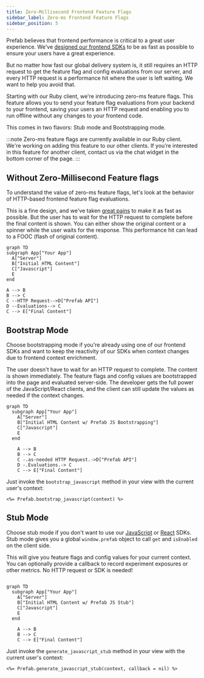 ```yaml
---
title: Zero-Millisecond Frontend Feature Flags
sidebar_label: Zero-ms Frontend Feature Flags
sidebar_position: 5
---
```


Prefab believes that frontend performance is critical to a great user experience. We've [designed our frontend SDKs][arch] to be as fast as possible to ensure your users have a great experience.

But no matter how fast our global delivery system is, it still requires an HTTP request to get the feature flag and config evaluations from our server, and every HTTP request is a performance hit where the user is left waiting. We want to help you avoid that.

Starting with our Ruby client, we're introducing zero-ms feature flags. This feature allows you to send your feature flag evaluations from your backend to your frontend, saving your users an HTTP request and enabling you to run offline without any changes to your frontend code.

This comes in two flavors: Stub mode and Bootstrapping mode.

:::note
Zero-ms feature flags are currently available in our Ruby client. We're working on adding this feature to our other clients. If you’re interested in this feature for another client, contact us via the chat widget in the bottom corner of the page.
:::

## Without Zero-Millisecond Feature flags

To understand the value of zero-ms feature flags, let's look at the behavior of HTTP-based frontend feature flag evaluations.

This is a fine design, and we've taken [great pains][arch] to make it as fast as possible. But the user has to wait for the HTTP request to complete before the final content is shown. You can either show the original content or a spinner while the user waits for the response. This performance hit can lead to a FOOC (flash of original content).

```mermaid
graph TD
subgraph App["Your App"]
  A["Server"]
  B["Initial HTML Content"]
  C["Javascript"]
  E
end

A --> B
B --> C
C --HTTP Request-->D["Prefab API"]
D --Evaluations--> C
C --> E["Final Content"]

```

## Bootstrap Mode

Choose bootstrapping mode if you're already using one of our frontend SDKs and want to keep the reactivity of our SDKs when context changes due to frontend context enrichment.

The user doesn't have to wait for an HTTP request to complete. The content is shown immediately. The feature flags and config values are bootstrapped into the page and evaluated server-side. The developer gets the full power of the JavaScript/React clients, and the client can still update the values as needed if the context changes.

```mermaid
graph TD
  subgraph App["Your App"]
    A["Server"]
    B["Initial HTML Content w/ Prefab JS Bootstrapping"]
    C["Javascript"]
    E
  end

    A --> B
    B --> C
    C -.as-needed HTTP Request.->D["Prefab API"]
    D -.Evaluations.-> C
    C --> E["Final Content"]
```

<Tabs groupId="lang">
<TabItem value="ruby" label="Ruby">

Just invoke the `bootstrap_javascript` method in your view with the current user's context:

```erb
<%= Prefab.bootstrap_javascript(context) %>
```

</TabItem>
</Tabs>

## Stub Mode

Choose stub mode if you don't want to use our [JavaScript][js] or [React][react] SDKs. Stub mode gives you a global `window.prefab` object to call `get` and `isEnabled` on the client side.

This will give you feature flags and config values for your current context. You can optionally provide a callback to record experiment exposures or other metrics. No HTTP request or SDK is needed!

```mermaid

graph TD
  subgraph App["Your App"]
    A["Server"]
    B["Initial HTML Content w/ Prefab JS Stub"]
    C["Javascript"]
    E
  end

    A --> B
    B --> C
    C --> E["Final Content"]

```

<Tabs groupId="lang">
<TabItem value="ruby" label="Ruby">

Just invoke the `generate_javascript_stub` method in your view with the current user's context:

```erb
<%= Prefab.generate_javascript_stub(context, callback = nil) %>
```

</TabItem>
</Tabs>

[arch]: ../concepts/frontend-sdks
[js]: ../../sdks/javascript
[react]: ../../sdks/react
